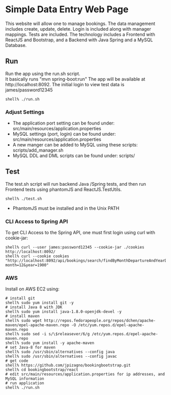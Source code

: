 # Simple Data Entry Web Page

This website will allow one to manage bookings. The data management includes create, update, delete.  Login is included along with manager mappings.  Tests are included.  The technology includes a Frontend with ReactJS and Bootstrap, and a Backend with Java Spring and a MySQL Database.


##  Run

Run the app using the run.sh script.  
It basically runs "mvn spring-boot:run"
The app will be available at http://localhost:8092. The initial login to view test data is james/password12345

```
shell% ./run.sh
```

### Adjust Settings

* The application port setting can be found under:  src/main/resources/application.properties
* MySQL settings (port, login) can be found under:  src/main/resources/application.properties
* A new manger can be added to MySQL using these scripts:  scripts/add_manager.sh
* MySQL DDL and DML scripts can be found under:  scripts/

## Test

The test.sh script will run backend Java /Spring tests, and then run Frontend tests using phantomJS and ReactJS.TestUtils.

```
shell% ./test.sh
```

* PhantomJS must be installed and in the Unix PATH

### CLI Access to Spring API

To get CLI Access to the Spring API, one must first login using curl with cookie-jar:

```
shell% curl --user james:password12345 --cookie-jar ./cookies http://localhost:8092/
shell% curl --cookie cookies "http://localhost:8092/api/bookings/search/findByMonthDepartureAndYearDeparture?month=12&year=1900"
```
### AWS

Install on AWS EC2 using:
```
# install git
shell% sudo yum install git -y
# install Java 8 with JDK
shell% sudo yum install java-1.8.0-openjdk-devel -y
# install maven
shell% sudo wget http://repos.fedorapeople.org/repos/dchen/apache-maven/epel-apache-maven.repo -O /etc/yum.repos.d/epel-apache-maven.repo
shell% sudo sed -i s/\$releasever/6/g /etc/yum.repos.d/epel-apache-maven.repo
shell% sudo yum install -y apache-maven
# set Java-8 for maven
shell% sudo /usr/sbin/alternatives --config java
shell% sudo /usr/sbin/alternatives --config javac
# get code
shell% https://github.com/jpizagno/bookingbootstrap.git
shell% cd bookingbootstrap/react
# edit src/main/resources/application.properties for ip addresses, and MySQL information
# run application
shell% ./run.sh
```


